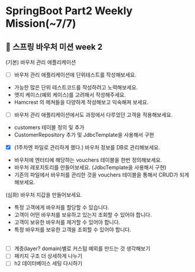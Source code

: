 # SpringBoot Part2 Weekly Mission(~7/7)

## 🌱 스프링 바우처 미션 week 2

(기본) 바우처 관리 애플리케이션

- [ ]  바우처 관리 애플리케이션에 단위테스트를 작성해보세요.
- 가능한 많은 단위 테스트코드를 작성하려고 노력해보세요.
- 엣지 케이스(예외 케이스)를 고려해서 작성해주세요.
- Hamcrest 의 메쳐들을 다양하게 작성해보고 익숙해져 보세요.

- [ ]  바우처 관리 애플리케이션에서도 과정에서 다루었던 고객을 적용해보세요.
- customers 테이블 정의 및 추가
- CustomerRepository 추가 및 JdbcTemplate을 사용해서 구현

- [x]  (1주차엔 파일로 관리하게 했다.) 바우처 정보를 DB로 관리해보세요.
- 바우처에 엔터티에 해당하는 vouchers 테이블을 한번 정의해보세요.
- 바우처 레포지토리를 만들어보세요. (JdbcTemplate을 사용해서 구현)
- 기존의 파일에서 바우처를 관리한 것을 vouchers 테이블을 통해서 CRUD가 되게 해보세요.

(심화) 바우처 지갑을 만들어보세요.

- 특정 고객에게 바우처를 할당할 수 있습니다.
- 고객이 어떤 바우처를 보유하고 있는지 조회할 수 있어야 합니다.
- 고객이 보유한 바우처를 제거할 수 있어야 합니다.
- 특정 바우처를 보유한 고객을 조회할 수 있어야 합니다.
  <br><br>
- [ ] 계층(layer? domain)별로 커스텀 예외를 만드는 것 생각해보기
- [ ] 패키지 구조 더 상세하게 나누기
- [ ] h2 데이터베이스 세팅 다시하기

